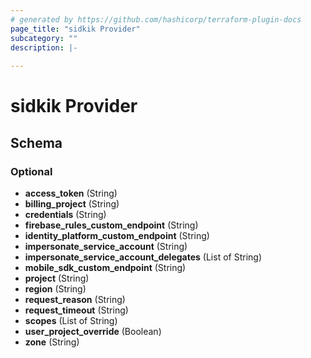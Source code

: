 ```yaml
---
# generated by https://github.com/hashicorp/terraform-plugin-docs
page_title: "sidkik Provider"
subcategory: ""
description: |-
  
---
```


# sidkik Provider





<!-- schema generated by tfplugindocs -->
## Schema

### Optional

- **access_token** (String)
- **billing_project** (String)
- **credentials** (String)
- **firebase_rules_custom_endpoint** (String)
- **identity_platform_custom_endpoint** (String)
- **impersonate_service_account** (String)
- **impersonate_service_account_delegates** (List of String)
- **mobile_sdk_custom_endpoint** (String)
- **project** (String)
- **region** (String)
- **request_reason** (String)
- **request_timeout** (String)
- **scopes** (List of String)
- **user_project_override** (Boolean)
- **zone** (String)
